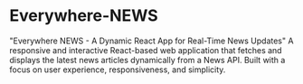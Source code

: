 # Everywhere-NEWS
"Everywhere NEWS - A Dynamic React App for Real-Time News Updates" A responsive and interactive React-based web application that fetches and displays the latest news articles dynamically from a News API. Built with a focus on user experience, responsiveness, and simplicity.
